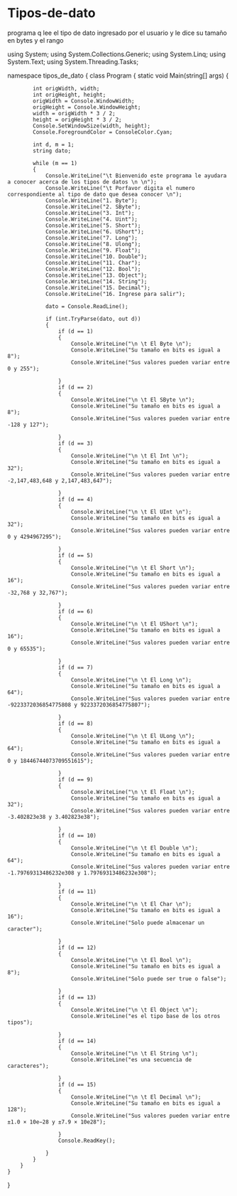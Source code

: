 # Tipos-de-dato
programa q lee el tipo de dato ingresado por el usuario y le dice su tamaño en bytes y el rango

using System;
using System.Collections.Generic;
using System.Linq;
using System.Text;
using System.Threading.Tasks;

namespace tipos_de_dato
{
    class Program
    {
        static void Main(string[] args)
        {

            int origWidth, width;
            int origHeight, height;
            origWidth = Console.WindowWidth;
            origHeight = Console.WindowHeight;
            width = origWidth * 3 / 2;
            height = origHeight * 3 / 2;
            Console.SetWindowSize(width, height);
            Console.ForegroundColor = ConsoleColor.Cyan;

            int d, m = 1;
            string dato;

            while (m == 1) 
            {
                Console.WriteLine("\t Bienvenido este programa le ayudara a conocer acerca de los tipos de datos \n \n");
                Console.WriteLine("\t Porfavor digita el numero correspondiente al tipo de dato que desea conocer \n");
                Console.WriteLine("1. Byte");
                Console.WriteLine("2. SByte");
                Console.WriteLine("3. Int");
                Console.WriteLine("4. Uint");
                Console.WriteLine("5. Short");
                Console.WriteLine("6. UShort");
                Console.WriteLine("7. Long");
                Console.WriteLine("8. Ulong");
                Console.WriteLine("9. Float");
                Console.WriteLine("10. Double");
                Console.WriteLine("11. Char");
                Console.WriteLine("12. Bool");
                Console.WriteLine("13. Object");
                Console.WriteLine("14. String");
                Console.WriteLine("15. Decimal");
                Console.WriteLine("16. Ingrese para salir");

                dato = Console.ReadLine();

                if (int.TryParse(dato, out d)) 
                {
                    if (d == 1) 
                    {
                        Console.WriteLine("\n \t El Byte \n");
                        Console.WriteLine("Su tamaño en bits es igual a 8");
                        Console.WriteLine("Sus valores pueden variar entre 0 y 255");
                    
                    }
                    if (d == 2)
                    {
                        Console.WriteLine("\n \t El SByte \n");
                        Console.WriteLine("Su tamaño en bits es igual a 8");
                        Console.WriteLine("Sus valores pueden variar entre -128 y 127");

                    }
                    if (d == 3)
                    {
                        Console.WriteLine("\n \t El Int \n");
                        Console.WriteLine("Su tamaño en bits es igual a 32");
                        Console.WriteLine("Sus valores pueden variar entre -2,147,483,648 y 2,147,483,647");

                    }
                    if (d == 4)
                    {
                        Console.WriteLine("\n \t El UInt \n");
                        Console.WriteLine("Su tamaño en bits es igual a 32");
                        Console.WriteLine("Sus valores pueden variar entre 0 y 4294967295");

                    }
                    if (d == 5)
                    {
                        Console.WriteLine("\n \t El Short \n");
                        Console.WriteLine("Su tamaño en bits es igual a 16");
                        Console.WriteLine("Sus valores pueden variar entre -32,768 y 32,767");

                    }
                    if (d == 6)
                    {
                        Console.WriteLine("\n \t El UShort \n");
                        Console.WriteLine("Su tamaño en bits es igual a 16");
                        Console.WriteLine("Sus valores pueden variar entre 0 y 65535");

                    }
                    if (d == 7)
                    {
                        Console.WriteLine("\n \t El Long \n");
                        Console.WriteLine("Su tamaño en bits es igual a 64");
                        Console.WriteLine("Sus valores pueden variar entre -9223372036854775808 y 9223372036854775807");

                    }
                    if (d == 8)
                    {
                        Console.WriteLine("\n \t El ULong \n");
                        Console.WriteLine("Su tamaño en bits es igual a 64");
                        Console.WriteLine("Sus valores pueden variar entre 0 y 18446744073709551615");

                    }
                    if (d == 9)
                    {
                        Console.WriteLine("\n \t El Float \n");
                        Console.WriteLine("Su tamaño en bits es igual a 32");
                        Console.WriteLine("Sus valores pueden variar entre -3.402823e38 y 3.402823e38");

                    }
                    if (d == 10)
                    {
                        Console.WriteLine("\n \t El Double \n");
                        Console.WriteLine("Su tamaño en bits es igual a 64");
                        Console.WriteLine("Sus valores pueden variar entre -1.79769313486232e308 y 1.79769313486232e308");

                    }
                    if (d == 11)
                    {
                        Console.WriteLine("\n \t El Char \n");
                        Console.WriteLine("Su tamaño en bits es igual a 16");
                        Console.WriteLine("Solo puede almacenar un caracter");

                    }
                    if (d == 12)
                    {
                        Console.WriteLine("\n \t El Bool \n");
                        Console.WriteLine("Su tamaño en bits es igual a 8");
                        Console.WriteLine("Solo puede ser true o false");

                    }
                    if (d == 13)
                    {
                        Console.WriteLine("\n \t El Object \n");
                        Console.WriteLine("es el tipo base de los otros tipos");

                    }
                    if (d == 14)
                    {
                        Console.WriteLine("\n \t El String \n");
                        Console.WriteLine("es una secuencia de caracteres");

                    }
                    if (d == 15)
                    {
                        Console.WriteLine("\n \t El Decimal \n");
                        Console.WriteLine("Su tamaño en bits es igual a 128");
                        Console.WriteLine("Sus valores pueden variar entre ±1.0 × 10e−28 y ±7.9 × 10e28");

                    }
                    Console.ReadKey();
                
                }
            }
        }
    }
}

